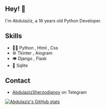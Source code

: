 ## Hey! 👋
I'm Abdulaziz, a 16 years old Python Developer.
## Skills
- 👨‍💻 Python , Html , Css
- ⚙️ Tkinter , Aiogram
- 👁️ Django , Flask
- 💽 Sqlite

## Contact
- [AbdulazizSherzodjanov](https://t.me/PyCoder_off1cial) on Telegram

[![Abdulaziz's GitHub stats](https://github-readme-stats.vercel.app/api?username=AbdulazizSherzodjanov)](https://github.com/AbdulazizSherzodjanov/github-readme-stats)

